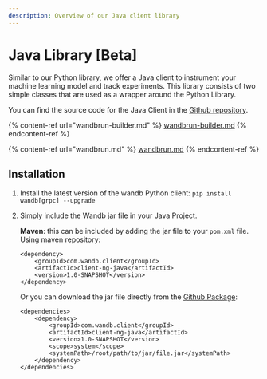 ```yaml
---
description: Overview of our Java client library
---
```


# Java Library \[Beta]

Similar to our Python library, we offer a Java client to instrument your machine learning model and track experiments. This library consists of two simple classes that are used as a wrapper around the Python Library.

You can find the source code for the Java Client in the [Github repository](https://github.com/wandb/client-ng-java).

{% content-ref url="wandbrun-builder.md" %}
[wandbrun-builder.md](wandbrun-builder.md)
{% endcontent-ref %}

{% content-ref url="wandbrun.md" %}
[wandbrun.md](wandbrun.md)
{% endcontent-ref %}

## Installation

1. Install the latest version of the wandb Python client: `pip install wandb[grpc] --upgrade`
2.  Simply include the Wandb jar file in your Java Project.

    **Maven**: this can be included by adding the jar file to your `pom.xml` file.\
    Using maven repository:

    ```markup
    <dependency>
        <groupId>com.wandb.client</groupId>
        <artifactId>client-ng-java</artifactId>
        <version>1.0-SNAPSHOT</version>
    </dependency>
    ```

    Or you can download the jar file directly from the [Github Package](https://github.com/wandb/client-ng-java/packages/381057):

    ```markup
    <dependencies>
        <dependency>
            <groupId>com.wandb.client</groupId>
            <artifactId>client-ng-java</artifactId>
            <version>1.0-SNAPSHOT</version>
            <scope>system</scope>
            <systemPath>/root/path/to/jar/file.jar</systemPath>
        </dependency>
    </dependencies>
    ```
